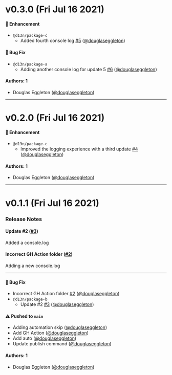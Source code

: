 # v0.3.0 (Fri Jul 16 2021)

#### 🚀 Enhancement

- `@d13n/package-c`
  - Added fourth console log [#5](https://github.com/douglaseggleton/release/pull/5) ([@douglaseggleton](https://github.com/douglaseggleton))

#### 🐛 Bug Fix

- `@d13n/package-a`
  - Adding another console log for update 5 [#6](https://github.com/douglaseggleton/release/pull/6) ([@douglaseggleton](https://github.com/douglaseggleton))

#### Authors: 1

- Douglas Eggleton ([@douglaseggleton](https://github.com/douglaseggleton))

---

# v0.2.0 (Fri Jul 16 2021)

#### 🚀 Enhancement

- `@d13n/package-c`
  - Improved the logging experience with a third update [#4](https://github.com/douglaseggleton/release/pull/4) ([@douglaseggleton](https://github.com/douglaseggleton))

#### Authors: 1

- Douglas Eggleton ([@douglaseggleton](https://github.com/douglaseggleton))

---

# v0.1.1 (Fri Jul 16 2021)

### Release Notes

#### Update #2 ([#3](https://github.com/douglaseggleton/release/pull/3))

Added a console.log

#### Incorrect GH Action folder ([#2](https://github.com/douglaseggleton/release/pull/2))

Adding a new console.log

---

#### 🐛 Bug Fix

- Incorrect GH Action folder [#2](https://github.com/douglaseggleton/release/pull/2) ([@douglaseggleton](https://github.com/douglaseggleton))
- `@d13n/package-b`
  - Update #2 [#3](https://github.com/douglaseggleton/release/pull/3) ([@douglaseggleton](https://github.com/douglaseggleton))

#### ⚠️ Pushed to `main`

- Adding automation skip ([@douglaseggleton](https://github.com/douglaseggleton))
- Add GH Action ([@douglaseggleton](https://github.com/douglaseggleton))
- Add auto ([@douglaseggleton](https://github.com/douglaseggleton))
- Update publish command ([@douglaseggleton](https://github.com/douglaseggleton))

#### Authors: 1

- Douglas Eggleton ([@douglaseggleton](https://github.com/douglaseggleton))
